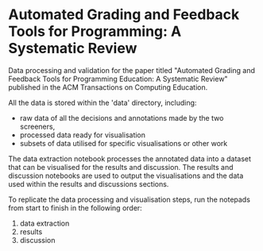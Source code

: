 # Automated Grading and Feedback Tools for Programming: A Systematic Review

Data processing and validation for the paper titled "Automated Grading and Feedback Tools for Programming
Education: A Systematic Review" published in the ACM Transactions on Computing Education.

All the data is stored within the 'data' directory, including:
 - raw data of all the decisions and annotations made by the two screeners,
 - processed data ready for visualisation
 - subsets of data utilised for specific visualisations or other work

The data extraction notebook processes the annotated data into a dataset that can be visualised for the results and discussion. The results and discussion notebooks are used to output the visualisations and the data used within the results and discussions sections.

To replicate the data processing and visualisation steps, run the notepads from start to finish in the following order:
1. data extraction
2. results
3. discussion

